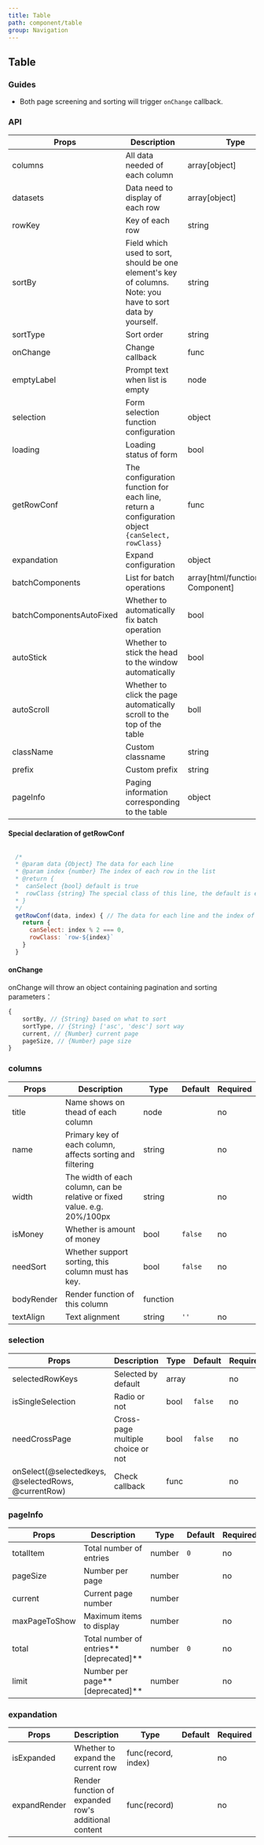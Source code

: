 ```yaml
---
title: Table
path: component/table
group: Navigation
---
```


## Table

### Guides

- Both page screening and sorting will trigger `onChange` callback.

### API

| Props         | Description                                         | Type            | Default         | Alternatives     | Required |
| ---------- | ------------------------------------------ | ------------- | ----------- | ------- | ---- |
| columns    | All data needed of each column                                 | array[object] |             |         | yes    |
| datasets   | Data need to display of each row                               | array[object] |             |         | yes    |
| rowKey     | Key of each row           | string        | `id`        |         | no    |
| sortBy     | Field which used to sort, should be one element's key of columns. Note: you have to sort data by yourself.       | string        |             |         | no    |
| sortType   | Sort order                                       | string        | `'desc'`    | `'asc'` | no    |
| onChange   | Change callback  | func          |             |         | no    |
| emptyLabel | Prompt text when list is empty                                | node        | `'No data'` |         | no    |
| selection  | Form selection function configuration | object        |             |         | no    |
| loading    | Loading status of form | bool          | `false`     |         | no    |
| getRowConf | The configuration function for each line, return a configuration object `{canSelect, rowClass}` | func          |             |         | no    |
| expandation     |  Expand configuration                                      | object        |     |         | no    |
| batchComponents     |  List for batch operations   | array[html/function/React Component] |   `null`  |   `null` | no    |
| batchComponentsAutoFixed  |   Whether to automatically fix batch operation      | bool          | `true`     |         | no    |
| autoStick  | Whether to stick the head to the window automatically                         | bool          | `false`     |         | no    |
| autoScroll | Whether to click the page automatically scroll to the top of the table                          | boll          | `false`     |         | no    |
| className  | Custom classname                                    | string        | `''`        |         | no    |
| prefix     | Custom prefix                           | string        | `'zent'`    |         | no    |
| pageInfo   | Paging information corresponding to the table | object        | `null`    |         | no    |

#### Special declaration of getRowConf

```js

  /*
  * @param data {Object} The data for each line
  * @param index {number} The index of each row in the list
  * @return {
  *  canSelect {bool} default is true
  *  rowClass {string} The special class of this line, the default is empty string
  * }
  */
  getRowConf(data, index) { // The data for each line and the index of this line in the list
    return {
      canSelect: index % 2 === 0,
      rowClass: `row-${index}`
    }
  }

```

#### onChange
onChange will throw an object containing pagination and sorting parameters：

```js
{
	sortBy, // {String} based on what to sort
	sortType, // {String} ['asc', 'desc'] sort way
	current, // {Number} current page
	pageSize, // {Number} page size
}
```

### columns

| Props         | Description                                  | Type                   | Default     | Required |
| ---------- | ----------------------------------- | -------------------- | ------- | ---- |
| title      | Name shows on thead of each column                     |  node               |         | no    |
| name       | Primary key of each column, affects sorting and filtering                    | string               |         | no    |
| width      | The width of each column, can be relative or fixed value. e.g. 20%/100px | string               |         | no    |
| isMoney    | Whether is amount of money | bool                 | `false` | no    |
| needSort   | Whether support sorting, this column must has key.  | bool                 | `false` | no    |
| bodyRender | Render function of this column | function |  |         | no    |
| textAlign  | Text alignment | string |    `''`     | no    |

### selection

| Props              | Description              | Type    |  Default | Required |
| --------------- | --------------- | ----- | ---- | ----- |
| selectedRowKeys | Selected by default            | array |  | no    |
| isSingleSelection | Radio or not           | bool | `false` | no    |
| needCrossPage |   Cross-page multiple choice or not | bool | `false` | no    |
| onSelect(@selectedkeys, @selectedRows, @currentRow) | Check callback | func  |  | no    |

### pageInfo

| Props              | Description              | Type    |  Default | Required |
| --------------- | --------------- | ----- | ---- | ----- |
| totalItem | Total number of entries            | number | `0` | no    |
| pageSize | Number per page   | number |  | no    |
| current | Current page number | number | | |
| maxPageToShow    | Maximum items to display | number  |  | no
| total | Total number of entries**[deprecated]**   | number | `0` | no    |
| limit | Number per page**[deprecated]**   | number |  | no    |

### expandation

| Props              | Description              | Type    |  Default | Required |
| --------------- | --------------- | ----- | ---- | ----- |
| isExpanded | Whether to expand the current row | func(record, index) |  | no    |
| expandRender        | Render function of expanded row's additional content | func(record)  |  | no

<style>
  .row {
    &-0 {
      background: #2ecc71;
    }
    &-1 {
      background: #3498db;
    }
    &-2 {
      background: #e74c3c;
    }
  }
</style>
